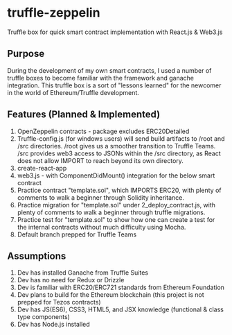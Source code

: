 # truffle-zeppelin  
Truffle box for quick smart contract implementation with React.js & Web3.js

## Purpose  
During the development of my own smart contracts, I used a number of truffle boxes to become familiar with the framework and ganache integration. This truffle box is a sort of "lessons learned" for the newcomer in the world of Ethereum/Truffle development. 

## Features (Planned & Implemented)  
1. OpenZeppelin contracts - package excludes ERC20Detailed
2. Truffle-config.js (for windows users) will send build artifacts to /root and /src directories. /root gives us a smoother transition to Truffle Teams. /src provides web3 access to JSONs within the /src directory, as React does not allow IMPORT to reach beyond its own directory.
3. create-react-app 
4. web3.js - with ComponentDidMount() integration for the below smart contract
5. Practice contract "template.sol", which IMPORTS ERC20, with plenty of comments to walk a beginner through Solidity inheritance.
6. Practice migration for "template.sol" under 2_deploy_contract.js, with plenty of comments to walk a beginner through truffle migrations.
7. Practice test for "template.sol" to show how one can create a test for the internal contracts without much difficulty using Mocha. 
8. Default branch prepped for Truffle Teams

## Assumptions  
1. Dev has installed Ganache from Truffle Suites
2. Dev has no need for Redux or Drizzle
3. Dev is familiar with ERC20/ERC721 standards from Ethereum Foundation
4. Dev plans to build for the Ethereum blockchain (this project is not prepped for Tezos contracts)
5. Dev has JS(ES6), CSS3, HTML5, and JSX knowledge (functional & class type components)
6. Dev has Node.js installed
